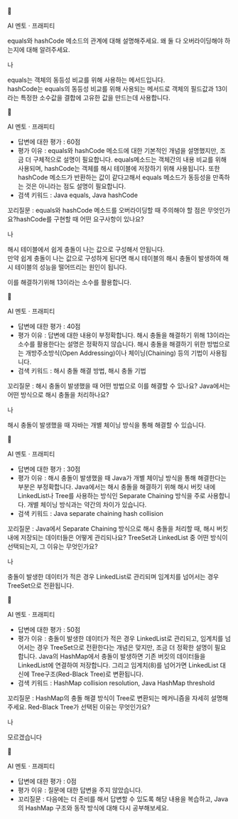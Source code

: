 🤖

AI 멘토 · 프래피티

equals와 hashCode 메소드의 관계에 대해 설명해주세요. 왜 둘 다 오버라이딩해야 하는지에 대해 알려주세요.

나

equals는 객체의 동등성 비교를 위해 사용하는 메서드입니다.  
hashCode는 equals의 동등성 비교를 위해 사용되는 메서드로 객체의 필드값과 13이라는 특정한 소수값을 결합에 고유한 값을 만드는데 사용합니다.  
  

🤖

AI 멘토 · 프래피티

- 답변에 대한 평가 : 60점  
- 평가 이유 : equals와 hashCode 메소드에 대한 기본적인 개념을 설명했지만, 조금 더 구체적으로 설명이 필요합니다. equals메소드는 객체간의 내용 비교를 위해 사용되며, hashCode는 객체를 해시 테이블에 저장하기 위해 사용됩니다. 또한 hashCode 메소드가 반환하는 값이 같다고해서 equals 메소드가 동등성을 만족하는 것은 아니라는 점도 설명이 필요합니다.  
- 검색 키워드 : Java equals, Java hashCode  
  
꼬리질문 : equals와 hashCode 메소드를 오버라이딩할 때 주의해야 할 점은 무엇인가요?hashCode를 구현할 때 어떤 요구사항이 있나요?

나

해시 테이블에서 쉽게 충돌이 나는 값으로 구성해서 안됩니다.  
만약 쉽게 충돌이 나는 값으로 구성하게 된다면 해시 테이블의 해시 충돌이 발생하여 해시 테이블의 성능을 떨어뜨리는 원인이 됩니다.  
  
이를 해결하기위해 13이라는 소수를 활용합니다.

🤖

AI 멘토 · 프래피티

- 답변에 대한 평가 : 40점  
- 평가 이유 : 답변에 대한 내용이 부정확합니다. 해시 충돌을 해결하기 위해 13이라는 소수를 활용한다는 설명은 정확하지 않습니다. 해시 충돌을 해결하기 위한 방법으로는 개방주소방식(Open Addressing)이나 체이닝(Chaining) 등의 기법이 사용됩니다.  
- 검색 키워드 : 해시 충돌 해결 방법, 해시 충돌 기법  
  
꼬리질문 : 해시 충돌이 발생했을 때 어떤 방법으로 이를 해결할 수 있나요? Java에서는 어떤 방식으로 해시 충돌을 처리하나요?

나

해시 충돌이 발생했을 때 자바는 개별 체이닝 방식을 통해 해결할 수 있습니다.

🤖

AI 멘토 · 프래피티

- 답변에 대한 평가 : 30점  
- 평가 이유 : 해시 충돌이 발생했을 때 Java가 개별 체이닝 방식을 통해 해결한다는 부분은 부정확합니다. Java에서는 해시 충돌을 해결하기 위해 해시 버킷 내에 LinkedList나 Tree를 사용하는 방식인 Separate Chaining 방식을 주로 사용합니다. 개별 체이닝 방식과는 약간의 차이가 있습니다.  
- 검색 키워드 : Java separate chaining hash collision  
  
꼬리질문 : Java에서 Separate Chaining 방식으로 해시 충돌을 처리할 때, 해시 버킷 내에 저장되는 데이터들은 어떻게 관리되나요? TreeSet과 LinkedList 중 어떤 방식이 선택되는지, 그 이유는 무엇인가요?

나

충돌이 발생한 데이터가 적은 경우 LinkedList로 관리되며 임계치를 넘어서는 경우 TreeSet으로 전환됩니다.

🤖

AI 멘토 · 프래피티

- 답변에 대한 평가 : 50점  
- 평가 이유 : 충돌이 발생한 데이터가 적은 경우 LinkedList로 관리되고, 임계치를 넘어서는 경우 TreeSet으로 전환한다는 개념은 맞지만, 조금 더 정확한 설명이 필요합니다. Java의 HashMap에서 충돌이 발생하면 기존 버킷의 데이터들을 LinkedList에 연결하여 저장합니다. 그리고 임계치(8)를 넘어가면 LinkedList 대신에 Tree구조(Red-Black Tree)로 변환됩니다.  
- 검색 키워드 : HashMap collision resolution, Java HashMap threshold  
  
꼬리질문 : HashMap의 충돌 해결 방식이 Tree로 변환되는 메커니즘을 자세히 설명해주세요. Red-Black Tree가 선택된 이유는 무엇인가요?

나

모르겠습니다  

🤖

AI 멘토 · 프래피티

- 답변에 대한 평가 : 0점  
- 평가 이유 : 질문에 대한 답변을 주지 않았습니다.  
- 꼬리질문 : 다음에는 더 준비를 해서 답변할 수 있도록 해당 내용을 복습하고, Java의 HashMap 구조와 동작 방식에 대해 다시 공부해보세요.